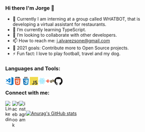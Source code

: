 ### Hi there I'm Jorge 👋

- 🔭 Currently I am interning at a group called WHATBOT, that is developing a virtual assistant for restaurants. 
- 🌱 I’m currently learning TypeScript.
- 👯 I’m looking to collaborate with other developers.
- 📫 How to reach me: j.alvarezsone@gmail.com
- 🥅 2021 goals: Contribute more to Open Source projects.
- ⚡ Fun fact: I love to play football, travel and my dog.

### Languages and Tools:
<img align="left" alt="Visual Studio Code" width="26px" src="https://raw.githubusercontent.com/github/explore/80688e429a7d4ef2fca1e82350fe8e3517d3494d/topics/visual-studio-code/visual-studio-code.png" />
<img align="left" alt="HTML5" width="26px" src="https://raw.githubusercontent.com/github/explore/80688e429a7d4ef2fca1e82350fe8e3517d3494d/topics/html/html.png" />
<img align="left" alt="CSS3" width="26px" src="https://raw.githubusercontent.com/github/explore/80688e429a7d4ef2fca1e82350fe8e3517d3494d/topics/css/css.png" />
<img align="left" alt="JavaScript" width="26px" src="https://raw.githubusercontent.com/github/explore/80688e429a7d4ef2fca1e82350fe8e3517d3494d/topics/javascript/javascript.png" />
<img align="left" alt="React" width="26px" src="https://raw.githubusercontent.com/github/explore/80688e429a7d4ef2fca1e82350fe8e3517d3494d/topics/react/react.png" />
<img align="left" alt="Git" width="26px" src="https://raw.githubusercontent.com/github/explore/80688e429a7d4ef2fca1e82350fe8e3517d3494d/topics/git/git.png" />
<img align="left" alt="GitHub" width="26px" src="https://raw.githubusercontent.com/github/explore/78df643247d429f6cc873026c0622819ad797942/topics/github/github.png" />
<br>

### Connect with me:

[<img align="left" alt="Linkedin" width="22px" src="https://cdn.jsdelivr.net/npm/simple-icons@v3/icons/linkedin.svg">][linkedin]
[<img align="left" alt="facebook" width="22px" src="https://cdn.jsdelivr.net/npm/simple-icons@v3/icons/facebook.svg">][facebook]
[<img align="left" alt="instagram" width="22px" src="https://cdn.jsdelivr.net/npm/simple-icons@v3/icons/instagram.svg">][instagram]

[linkedin]: https://www.linkedin.com/in/jorge-alvarez-sone
[facebook]: https://www.facebook.com/jorge.alvarezsone
[instagram]: https://www.instagram.com/j_alvarez08/
<br>

[![Anurag's GitHub stats](https://github-readme-stats.vercel.app/api?username=j-alvarezsone&theme=react&layout=compact)](https://github.com/anuraghazra/github-readme-stats)


